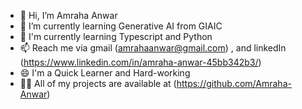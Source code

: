 - 👋 Hi, I’m Amraha Anwar
- 🌱 I’m currently learning Generative AI from GIAIC
- 💞️ I'm currently learning Typescript and Python
- 📫 Reach me via gmail (amrahaanwar@gmail.com) , and linkedIn (https://www.linkedin.com/in/amraha-anwar-45bb342b3/)
- 😄 I'm a Quick Learner and Hard-working
- 👩‍💻 All of my projects are available at (https://github.com/Amraha-Anwar)

<!---
Amraha-Anwar/Amraha-Anwar is a ✨ special ✨ repository because its `README.md` (this file) appears on your GitHub profile.
You can click the Preview link to take a look at your changes.
--->
